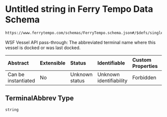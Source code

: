 # Untitled string in Ferry Tempo Data Schema

```txt
https://www.ferrytempo.com/schemas/FerryTempo.schema.json#/$defs/singlePortData/properties/TerminalAbbrev
```

WSF Vessel API pass-through: The abbreviated terminal name where this vessel is docked or was last docked.

| Abstract            | Extensible | Status         | Identifiable            | Custom Properties | Additional Properties | Access Restrictions | Defined In                                                                           |
| :------------------ | :--------- | :------------- | :---------------------- | :---------------- | :-------------------- | :------------------ | :----------------------------------------------------------------------------------- |
| Can be instantiated | No         | Unknown status | Unknown identifiability | Forbidden         | Allowed               | none                | [FerryTempo.schema.json\*](../schemas/FerryTempo.schema.json "open original schema") |

## TerminalAbbrev Type

`string`

